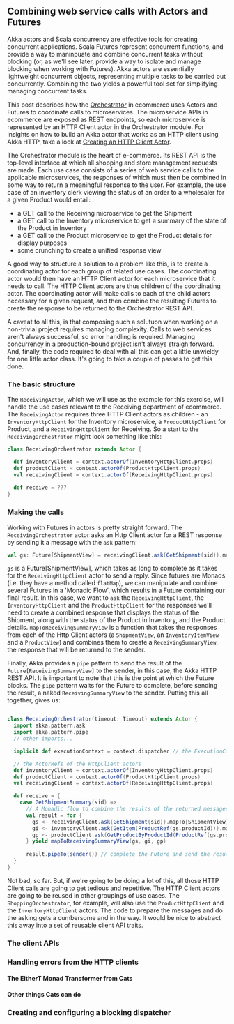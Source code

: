 ## Combining web service calls with Actors and Futures 

Akka actors and Scala concurrency are effective tools for creating concurrent applications. Scala Futures represent concurrent functions, and provide a way to maninpuate and combine concurrent tasks without blocking (or, as we'll see later, provide a way to isolate and manage blocking when working with Futures). Akka actors are essentially lightweight concurrent objects, representing multiple tasks to be carried out concurrently. Combining the two yields a powerful tool set for simplifying managing concurrent tasks. 

This post describes how the [Orchestrator](https://github.com/lukewyman/ecommerce/tree/master/orchestrator) in ecommerce uses Actors and Futures to coordinate calls to microservices. The microservice APIs in ecommerce are exposed as REST endpoints, so each microservice is represented by an HTTP Client actor in the Orchestrator module. For insights on how to build an Akka actor that works as an HTTP client using Akka HTTP, take a look at [Creating an HTTP Client Actor](http-client-actor.md). 

The Orchestrator module is the heart of e-commerce. Its REST API is the top-level interface at which all shopping and store management requests are made. Each use case consists of a series of web service calls to the applicable microservices, the responses of which must then be combined in some way to return a meaningful response to the user. For example, the use case of an inventory clerk viewing the status of an order to a wholesaler for a given Product would entail:

+ a GET call to the Receiving microservice to get the Shipment
+ a GET call to the Inventory microservice to get a summary of the state of the Product in Inventory
+ a GET call to the Product microservice to get the Product details for display purposes
+ some crunching to create a unified response view

A good way to structure a solution to a problem like this, is to create a coordinating actor for each group of related use cases. The coordinating actor would then have an HTTP Client actor for each microservice that it needs to call. The HTTP Client actors are thus children of the coordinating actor. The coordinating actor will make calls to each of the child actors necessary for a given request, and then combine the resulting Futures to create the response to be returned to the Orchestrator REST API.

A caveat to all this, is that composing such a solutuon when working on a non-trivial project requires managing complexity. Calls to web services aren't always successful, so error handling is required. Managing concurrency in a production-bound project isn't always straigh forward. And, finally, the code required to deal with all this can get a little unwieldy for one little actor class. It's going to take a couple of passes to get this done.

### The basic structure

The `ReceivingActor`, which we will use as the example for this exercise, will handle the use cases relevant to the Receiving department of ecommerce. The `ReceivingActor` requires three HTTP Client actors as children - an `InventoryHttpClient` for the Inventory microservice, a `ProductHttpClient` for Product, and a `ReceivingHttpClient` for Receiving. So a start to the `ReceivingOrchestrator` might look something like this:

```scala
class ReceivingOrchestrator extends Actor {

  def inventoryClient = context.actorOf(InventoryHttpClient.props)
  def productClient = context.actorOf(ProductHttpClient.props)
  val receivingClient = context.actorOf(ReceivingHttpClient.props)
  
  def receive = ???
}
```

### Making the calls

Working with Futures in actors is pretty straight forward. The `ReceivingOrchestrator` actor asks an Http Client actor for a REST response by sending it a message with the `ask` pattern:
 
 ```scala
 val gs: Future[ShipmentView] = receivingClient.ask(GetShipment(sid)).mapTo[ShipmentView]
 ```
 
 `gs` is a Future[ShipmentView], which takes as long to complete as it takes for the `ReceivingHttpClient` actor to send a reply. Since futures are Monads (i.e. they have a method called `flatMap`), we can manipulate and combine several Futures in a 'Monadic Flow', which results in a Future containing our final result. In this case, we want to `ask` the `ReceivingHttpClient`, the `InventoryHttpClient` and the `ProductHttpClient` for the responses we'll need to create a combined response that displays the status of the Shipment, along with the status of the Product in Inventory, and the Product details. `mapToReceivingSummaryView` is a function that takes the responses from each of the Http Client actors (a `ShipmentView`, an `InventoryItemView` and a `ProductView`)  and combines them to create a `ReceivingSummaryView`, the response that will be returned to the sender.
 
 Finally, Akka provides a `pipe` pattern to send the result of the `Future[ReceivingSummaryView]` to the sender, in this case, the Akka HTTP REST API. It is important to note that this is the point at which the Future blocks. The `pipe` pattern waits for the Future to complete, before sending the result, a naked `ReceivingSummaryView` to the sender. Putting this all together, gives us:
  

```scala

class ReceivingOrchestrator(timeout: Timeout) extends Actor {
  import akka.pattern.ask
  import akka.pattern.pipe
  // other imports...

  implicit def executionContext = context.dispatcher // the ExecutionContext to run the Futures

  // the ActorRefs of the HttpClient actors
  def inventoryClient = context.actorOf(InventoryHttpClient.props)
  def productClient = context.actorOf(ProductHttpClient.props)
  val receivingClient = context.actorOf(ReceivingHttpClient.props)

  def receive = {
    case GetShipmentSummary(sid) =>      
      // A Monadic flow to combine the results of the returned messages.
      val result = for {
        gs <- receivingClient.ask(GetShipment(sid)).mapTo[ShipmentView]  // each call returns a Future with an HTTP Client response
        gi <- inventoryClient.ask(GetItem(ProductRef(gs.productId))).mapTo[InventoryItemView]
        gp <- productClient.ask(GetProductByProductId(ProductRef(gs.productId))).mapTo[ProductView]
      } yield mapToReceivingSummaryView(gs, gi, gp)
      
      result.pipeTo(sender()) // complete the Future and send the results to the sender
  }
}

```

Not bad, so far. But, if we're going to be doing a lot of this, all those HTTP Client calls are going to get tedious and repetitive. The HTTP Client actors are going to be reused in other groupings of use cases. The `ShoppingOrchestrator`, for example, will also use the `ProductHttpClient` and the `InventoryHttpClient` actors. The code to prepare the messages and do the asking gets a cumbersome and in the way. It would be nice to abstract this away into a set of reusable client API traits.

### The client APIs



### Handling errors from the HTTP clients


#### The EitherT Monad Transformer from Cats


#### Other things Cats can do


### Creating and configuring a blocking dispatcher



